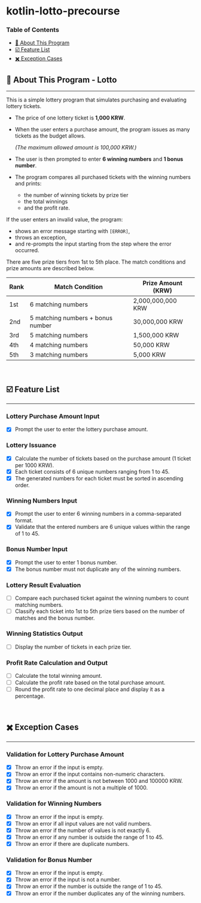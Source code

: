 # kotlin-lotto-precourse

### Table of Contents

- [🚀 About This Program](#-about-this-program---lotto)
- [☑️ Feature List](#-feature-list)
- [✖️ Exception Cases](#-exception-cases)

## 🚀 About This Program - Lotto

---

This is a simple lottery program that simulates purchasing and evaluating lottery tickets.

- The price of one lottery ticket is **1,000 KRW**.
- When the user enters a purchase amount, the program issues as many tickets as the budget allows.

  *(The maximum allowed amount is 100,000 KRW.)*

- The user is then prompted to enter **6 winning numbers** and **1 bonus number**.
- The program compares all purchased tickets with the winning numbers and prints:
    - the number of winning tickets by prize tier
    - the total winnings
    - and the profit rate.

If the user enters an invalid value, the program:

- shows an error message starting with `[ERROR]`,
- throws an exception,
- and re-prompts the input starting from the step where the error occurred.

There are five prize tiers from 1st to 5th place. The match conditions and prize amounts are described below.

| Rank | Match Condition                   | Prize Amount (KRW) |
|------|-----------------------------------|--------------------|
| 1st  | 6 matching numbers                | 2,000,000,000 KRW  |
| 2nd  | 5 matching numbers + bonus number | 30,000,000 KRW     |
| 3rd  | 5 matching numbers                | 1,500,000 KRW      |
| 4th  | 4 matching numbers                | 50,000 KRW         |
| 5th  | 3 matching numbers                | 5,000 KRW          |

<br/>

## ☑️ Feature List

---

### Lottery Purchase Amount Input

- [x]  Prompt the user to enter the lottery purchase amount.

### Lottery Issuance

- [x]  Calculate the number of tickets based on the purchase amount (1 ticket per 1000 KRW).
- [x]  Each ticket consists of 6 unique numbers ranging from 1 to 45.
- [x]  The generated numbers for each ticket must be sorted in ascending order.

### Winning Numbers Input

- [x]  Prompt the user to enter 6 winning numbers in a comma-separated format.
- [x]  Validate that the entered numbers are 6 unique values within the range of 1 to 45.

### Bonus Number Input

- [x]  Prompt the user to enter 1 bonus number.
- [x]  The bonus number must not duplicate any of the winning numbers.

### Lottery Result Evaluation

- [ ]  Compare each purchased ticket against the winning numbers to count matching numbers.
- [ ]  Classify each ticket into 1st to 5th prize tiers based on the number of matches and the bonus number.

### Winning Statistics Output

- [ ]  Display the number of tickets in each prize tier.

### Profit Rate Calculation and Output

- [ ]  Calculate the total winning amount.
- [ ]  Calculate the profit rate based on the total purchase amount.
- [ ]  Round the profit rate to one decimal place and display it as a percentage.

<br/>

## ✖️ Exception Cases

---

### Validation for Lottery Purchase Amount

- [x]  Throw an error if the input is empty.
- [x]  Throw an error if the input contains non-numeric characters.
- [x]  Throw an error if the amount is not between 1000 and 100000 KRW.
- [x]  Throw an error if the amount is not a multiple of 1000.

### Validation for Winning Numbers

- [x]  Throw an error if the input is empty.
- [x]  Throw an error if all input values are not valid numbers.
- [x]  Throw an error if the number of values is not exactly 6.
- [x]  Throw an error if any number is outside the range of 1 to 45.
- [x]  Throw an error if there are duplicate numbers.

### Validation for Bonus Number

- [x]  Throw an error if the input is empty.
- [x]  Throw an error if the input is not a number.
- [x]  Throw an error if the number is outside the range of 1 to 45.
- [x]  Throw an error if the number duplicates any of the winning numbers.